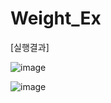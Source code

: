 # Weight_Ex

[실행결과]

![image](https://user-images.githubusercontent.com/66067273/178092889-bb2bc208-e7a7-47b7-91fe-b20a14053150.png)


![image](https://user-images.githubusercontent.com/66067273/178092893-f001482d-a260-4c1a-88ae-943e40a6051d.png)

